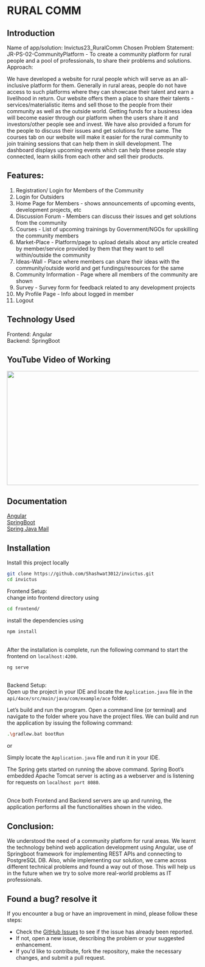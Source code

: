 # RURAL COMM


## Introduction
Name of app/solution: Invictus23_RuralComm
Chosen Problem Statement:
JR-PS-02-CommunityPlatform - To create a community platform for rural people and a pool of professionals, to share their problems and solutions.
Approach:

We have developed a website for rural people which will serve as an all-inclusive platform for them. Generally in rural areas, people do not have access to such platforms where they can showcase their talent and earn a livelihood in return. Our website offers them a place to share their talents - services/materialistic items and sell those to the people from their community as well as the outside world. Getting funds for a business idea will become easier through our platform when the users share it and investors/other people see and invest. We have also provided a forum for the people to discuss their issues and get solutions for the same. The courses tab on our website will make it easier for the rural community to join training sessions that can help them in skill development. The dashboard displays upcoming events which can help these people stay connected, learn skills from each other and sell their products.

## Features:

1. Registration/ Login for Members of the Community
2. Login for Outsiders
3. Home Page for Members - shows announcements of upcoming events, development projects, etc
4. Discussion Forum - Members can discuss their issues and get solutions from the community
5. Courses - List of upcoming trainings by Government/NGOs for upskilling the community members
6. Market-Place - Platform/page to upload details about any article created by member/service provided by them that they want to sell within/outside the community
7. Ideas-Wall - Place where members can share their ideas with the community/outside world and get fundings/resources for the same
8. Community Information - Page where all members of the community are shown
9. Survey - Survey form for feedback related to any development projects
10. My Profile Page - Info about logged in member
11. Logout

## Technology Used

Frontend: Angular \
Backend: SpringBoot

## YouTube Video of Working

[<img src="https://img.youtube.com/vi/33jjeEdOU5Y/hqdefault.jpg" width="600" height="300"
/>](https://youtu.be/33jjeEdOU5Y)

## Documentation

[Angular](https://angular.io/guide/setup-local) \
[SpringBoot](https://spring.io/quickstart) \
[Spring Java Mail](https://www.javatpoint.com/spring-java-mail-tutorial)

## Installation

Install this project locally

```bash
git clone https://github.com/Shashwat3012/invictus.git
cd invictus
```

Frontend Setup: \
change into frontend directory using

```bash
cd frontend/
```

install the dependencies using

```bash
npm install
```

\
After the installation is complete, run the following command to start the frontend on `localhost:4200`.

```bash
ng serve
```

\
Backend Setup: \
Open up the project in your IDE and locate the `Application.java` file in the `api/4ace/src/main/java/com/example/ace` folder.

Let’s build and run the program. Open a command line (or terminal) and navigate to the folder where you have the project files. We can build and run the application by issuing the following command:

```bash
.\gradlew.bat bootRun
```

or

Simply locate the `Application.java` file and run it in your IDE.

The Spring gets started on running the above command. Spring Boot’s embedded Apache Tomcat server is acting as a webserver and is listening for requests on `localhost port 8080`.

\
Once both Frontend and Backend servers are up and running, the application performs all the functionalities shown in the video.

## Conclusion:

We understood the need of a community platform for rural areas. We learnt the technology behind web application development using Angular, use of Springboot framework for implementing REST APIs and connecting to PostgreSQL DB. Also, while implementing our solution, we came across different technical problems and found a way out of those. This will help us in the future when we try to solve more real-world problems as IT professionals.

## Found a bug? resolve it

If you encounter a bug or have an improvement in mind, please follow these steps:

- Check the [GitHub Issues](https://github.com/Shashwat3012/invictus/issues) to see if the issue has already been reported.
- If not, open a new issue, describing the problem or your suggested enhancement.
- If you'd like to contribute, fork the repository, make the necessary changes, and submit a pull request.
